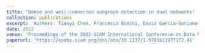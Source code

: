 ```yaml
---
title: "Dense and well-connected subgraph detection in dual networks"
collection: publications
excerpt: 'Authors: Tianyi Chen, Francesco Bonchi, David Garcia-Soriano, Atsushi Miyauchi, Charalampos E. Tsourakakis'
date: 2022
venue: 'Proceedings of the 2022 SIAM International Conference on Data Mining (SDM)'
paperurl: 'https://epubs.siam.org/doi/abs/10.1137/1.9781611977172.41'
---
```

